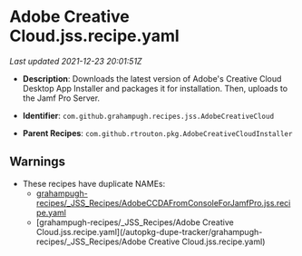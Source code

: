 # Adobe Creative Cloud.jss.recipe.yaml

_Last updated 2021-12-23 20:01:51Z_

- **Description**: Downloads the latest version of Adobe's Creative Cloud Desktop App Installer and packages it for installation. Then, uploads to the Jamf Pro Server.

- **Identifier**: `com.github.grahampugh.recipes.jss.AdobeCreativeCloud`

- **Parent Recipes**: `com.github.rtrouton.pkg.AdobeCreativeCloudInstaller`


## Warnings

- These recipes have duplicate NAMEs:
    - [grahampugh-recipes/_JSS_Recipes/AdobeCCDAFromConsoleForJamfPro.jss.recipe.yaml](/autopkg-dupe-tracker/grahampugh-recipes/_JSS_Recipes/AdobeCCDAFromConsoleForJamfPro.jss.recipe.yaml)
    - [grahampugh-recipes/_JSS_Recipes/Adobe Creative Cloud.jss.recipe.yaml](/autopkg-dupe-tracker/grahampugh-recipes/_JSS_Recipes/Adobe Creative Cloud.jss.recipe.yaml)